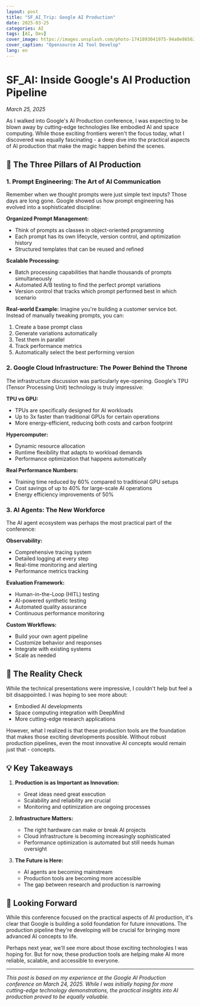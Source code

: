 ```yaml
---
layout: post
title: "SF_AI_Trip: Google AI Production"
date: 2025-03-25
categories: AI
tags: [AI, Dev]
cover_image: https://images.unsplash.com/photo-1741893041975-94a0e8656209?q=80&w=3871&auto=format&fit=crop&ixlib=rb-4.0.3&ixid=M3wxMjA3fDB8MHxwaG90by1wYWdlfHx8fGVufDB8fHx8fA%3D%3D
cover_caption: "Opensource AI Tool Develop"
lang: en
---
```


# SF_AI: Inside Google's AI Production Pipeline

*March 25, 2025*

As I walked into Google's AI Production conference, I was expecting to be blown away by cutting-edge technologies like embodied AI and space computing. While those exciting frontiers weren't the focus today, what I discovered was equally fascinating - a deep dive into the practical aspects of AI production that make the magic happen behind the scenes.

## 🎯 The Three Pillars of AI Production

### 1. Prompt Engineering: The Art of AI Communication

Remember when we thought prompts were just simple text inputs? Those days are long gone. Google showed us how prompt engineering has evolved into a sophisticated discipline:

**Organized Prompt Management:**
- Think of prompts as classes in object-oriented programming
- Each prompt has its own lifecycle, version control, and optimization history
- Structured templates that can be reused and refined

**Scalable Processing:**
- Batch processing capabilities that handle thousands of prompts simultaneously
- Automated A/B testing to find the perfect prompt variations
- Version control that tracks which prompt performed best in which scenario

**Real-world Example:**
Imagine you're building a customer service bot. Instead of manually tweaking prompts, you can:
1. Create a base prompt class
2. Generate variations automatically
3. Test them in parallel
4. Track performance metrics
5. Automatically select the best performing version

### 2. Google Cloud Infrastructure: The Power Behind the Throne

The infrastructure discussion was particularly eye-opening. Google's TPU (Tensor Processing Unit) technology is truly impressive:

**TPU vs GPU:**
- TPUs are specifically designed for AI workloads
- Up to 3x faster than traditional GPUs for certain operations
- More energy-efficient, reducing both costs and carbon footprint

**Hypercomputer:**
- Dynamic resource allocation
- Runtime flexibility that adapts to workload demands
- Performance optimization that happens automatically

**Real Performance Numbers:**
- Training time reduced by 60% compared to traditional GPU setups
- Cost savings of up to 40% for large-scale AI operations
- Energy efficiency improvements of 50%

### 3. AI Agents: The New Workforce

The AI agent ecosystem was perhaps the most practical part of the conference:

**Observability:**
- Comprehensive tracing system
- Detailed logging at every step
- Real-time monitoring and alerting
- Performance metrics tracking

**Evaluation Framework:**
- Human-in-the-Loop (HITL) testing
- AI-powered synthetic testing
- Automated quality assurance
- Continuous performance monitoring

**Custom Workflows:**
- Build your own agent pipeline
- Customize behavior and responses
- Integrate with existing systems
- Scale as needed

## 🌟 The Reality Check

While the technical presentations were impressive, I couldn't help but feel a bit disappointed. I was hoping to see more about:
- Embodied AI developments
- Space computing integration with DeepMind
- More cutting-edge research applications

However, what I realized is that these production tools are the foundation that makes those exciting developments possible. Without robust production pipelines, even the most innovative AI concepts would remain just that - concepts.

## 💡 Key Takeaways

1. **Production is as Important as Innovation:**
   - Great ideas need great execution
   - Scalability and reliability are crucial
   - Monitoring and optimization are ongoing processes

2. **Infrastructure Matters:**
   - The right hardware can make or break AI projects
   - Cloud infrastructure is becoming increasingly sophisticated
   - Performance optimization is automated but still needs human oversight

3. **The Future is Here:**
   - AI agents are becoming mainstream
   - Production tools are becoming more accessible
   - The gap between research and production is narrowing

## 🚀 Looking Forward

While this conference focused on the practical aspects of AI production, it's clear that Google is building a solid foundation for future innovations. The production pipeline they're developing will be crucial for bringing more advanced AI concepts to life.

Perhaps next year, we'll see more about those exciting technologies I was hoping for. But for now, these production tools are helping make AI more reliable, scalable, and accessible to everyone.

---
*This post is based on my experience at the Google AI Production conference on March 24, 2025. While I was initially hoping for more cutting-edge technology demonstrations, the practical insights into AI production proved to be equally valuable.*